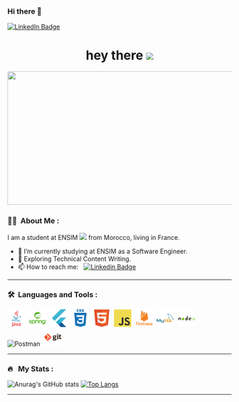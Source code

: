 ### Hi there 👋

<a href="https://www.linkedin.com/in/maria-fariss-3678b3202/"><img src="https://img.shields.io/badge/LinkedIn-blue?style=for-the-badge&logo=linkedin&logoColor=white" alt="LinkedIn Badge"></a>

<h1 align="center">hey there <img src="https://media.giphy.com/media/hvRJCLFzcasrR4ia7z/giphy.gif" width="40"></h1>

<p align="center"><img src="https://media.giphy.com/media/dWesBcTLavkZuG35MI/giphy.gif" width="600" height="300"  /></p>

### :woman_technologist: &nbsp;About Me :

I am a student at ENSIM <img src="https://media.giphy.com/media/WUlplcMpOCEmTGBtBW/giphy.gif" width="30"> from Morocco, living in France.

- 🔭 I’m currently studying at ENSIM as a Software Engineer.
- 🌱 Exploring Technical Content Writing.
- 📫 How to reach me: &nbsp; [![Linkedin Badge](https://img.shields.io/badge/-Maria-blue?style=flat&logo=Linkedin&logoColor=white)](https://www.linkedin.com/in/maria-fariss-3678b3202/)

---

### 🛠 &nbsp;Languages and Tools :

<p>
<img src="https://github.com/devicons/devicon/blob/master/icons/java/java-original-wordmark.svg" title="Java" alt="Java" width="40" height="40"/>&nbsp;
<!-- <img src="https://github.com/devicons/devicon/blob/master/icons/angular/angular-original.svg" title="angular" alt="Angular" width="40" height="40"/>&nbsp; -->
<img src="https://github.com/devicons/devicon/blob/master/icons/spring/spring-original-wordmark.svg" title="Spring" alt="Spring" width="40" height="40"/>&nbsp;
<img src="https://github.com/devicons/devicon/blob/master/icons/flutter/flutter-original.svg" title="Flutter" alt="Flutter" width="40" height="40"/>&nbsp;
<img src="https://github.com/devicons/devicon/blob/master/icons/css3/css3-plain-wordmark.svg"  title="CSS3" alt="CSS" width="40" height="40"/>&nbsp;
<img src="https://github.com/devicons/devicon/blob/master/icons/html5/html5-original.svg" title="HTML5" alt="HTML" width="40" height="40"/>&nbsp;
<img src="https://github.com/devicons/devicon/blob/master/icons/javascript/javascript-original.svg" title="JavaScript" alt="JavaScript" width="40" height="40"/>&nbsp;
<img src="https://github.com/devicons/devicon/blob/master/icons/firebase/firebase-plain-wordmark.svg" title="Firebase" alt="Firebase" width="40" height="40"/>&nbsp;
<img src="https://github.com/devicons/devicon/blob/master/icons/mysql/mysql-original-wordmark.svg" title="MySQL"  alt="MySQL" width="40" height="40"/>&nbsp;
<img src="https://github.com/devicons/devicon/blob/master/icons/nodejs/nodejs-original-wordmark.svg" title="NodeJS" alt="NodeJS" width="40" height="40"/>&nbsp;
<img src="https://www.vectorlogo.zone/logos/getpostman/getpostman-icon.svg" title="Postman"  alt="Postman" width="40" height="40"/>&nbsp;
<img src="https://github.com/devicons/devicon/blob/master/icons/git/git-original-wordmark.svg" title="Git" **alt="Git" width="40" height="40"/>&nbsp;
</p>

---

### 🔥 &nbsp; My Stats :
<!-- [![GitHub Streak](http://github-readme-streak-stats.herokuapp.com?user=mariafariss&theme=dark&background=000000)](https://git.io/streak-stats) -->

![Anurag's GitHub stats](https://github-readme-stats.vercel.app/api?username=mariafariss&theme=jolly&show_icons=true)
[![Top Langs](https://github-readme-stats.vercel.app/api/top-langs/?username=mariafariss&layout=compact&theme=vision-friendly-dark)](https://github.com/anuraghazra/github-readme-stats)

---






